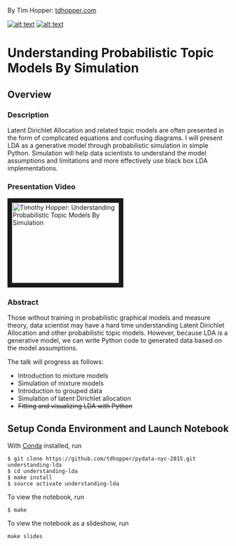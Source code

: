 <!-- Please don't remove this: Grab your social icons from https://github.com/carlsednaoui/gitsocial -->

<!-- display the social media buttons in your README -->

By Tim Hopper: 
[tdhopper.com](http://www.tdhopper.com)

[![alt text][1.1]][1]
[![alt text][6.1]][6]


<!-- links to social media icons -->
<!-- no need to change these -->

<!-- icons with padding -->

[1.1]: http://i.imgur.com/tXSoThF.png (twitter icon with padding)
[2.1]: http://i.imgur.com/P3YfQoD.png (facebook icon with padding)
[3.1]: http://i.imgur.com/yCsTjba.png (google plus icon with padding)
[4.1]: http://i.imgur.com/YckIOms.png (tumblr icon with padding)
[5.1]: http://i.imgur.com/1AGmwO3.png (dribbble icon with padding)
[6.1]: http://i.imgur.com/0o48UoR.png (github icon with padding)

<!-- icons without padding -->

[1.2]: http://i.imgur.com/wWzX9uB.png (twitter icon without padding)
[2.2]: http://i.imgur.com/fep1WsG.png (facebook icon without padding)
[3.2]: http://i.imgur.com/VlgBKQ9.png (google plus icon without padding)
[4.2]: http://i.imgur.com/jDRp47c.png (tumblr icon without padding)
[5.2]: http://i.imgur.com/Vvy3Kru.png (dribbble icon without padding)
[6.2]: http://i.imgur.com/9I6NRUm.png (github icon without padding)


<!-- links to your social media accounts -->
<!-- update these accordingly -->

[1]: http://www.twitter.com/tdhopper
[6]: http://www.github.com/tdhopper

<!-- Please don't remove this: Grab your social icons from https://github.com/carlsednaoui/gitsocial -->

# Understanding Probabilistic Topic Models By Simulation

## Overview

### Description

Latent Dirichlet Allocation and related topic models are often presented in the form of complicated equations and confusing diagrams. I will present LDA as a generative model through probabilistic simulation in simple Python. Simulation will help data scientists to understand the model assumptions and limitations and more effectively use black box LDA implementations.

### Presentation Video

<a href="http://www.youtube.com/watch?feature=player_embedded&v=_R66X_udxZQ
" target="_blank"><img src="http://img.youtube.com/vi/_R66X_udxZQ/0.jpg" 
alt="Timothy Hopper: Understanding Probabilistic Topic Models By Simulation" width="240" height="180" border="10" /></a>

### Abstract

Those without training in probabilistic graphical models and measure theory, data scientist may have a hard time understanding Latent Dirichlet Allocation and other probabilistic topic models. However, because LDA is a generative model, we can write Python code to generated data based on the model assumptions.

The talk will progress as follows:

* Introduction to mixture models
* Simulation of mixture models
* Introduction to grouped data
* Simulation of latent Dirichlet allocation
* ~~Fitting and visualizing LDA with Python~~

## Setup Conda Environment and Launch Notebook

With [Conda](http://conda.pydata.org/ "Conda") installed, run

```
$ git clone https://github.com/tdhopper/pydata-nyc-2015.git understanding-lda
$ cd understanding-lda
$ make install
$ source activate understanding-lda
```

To view the notebook, run

```
$ make
```

To view the notebook as a slideshow, run

```
make slides
```

